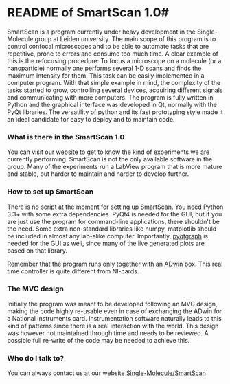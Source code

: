 # README of SmartScan 1.0#

SmartScan is a program currently under heavy development in the Single-Molecule group at Leiden university. The main scope of this program is to control confocal microscopes and to be able to automate tasks that are repetitive, prone to errors and consume too much time. 
A clear example of this is the refocusing procedure: To focus a microscope on a molecule (or a nanoparticle) normally one performs several 1-D scans and finds the maximum intensity for them. This task can be easily implemented in a computer program. With that simple example in mind, the complexity of the tasks started to grow, controlling several devices, acquiring different signals and communicating with more computers.
The program is fully written in Python and the graphical interface was developed in Qt, normally with the PyQt libraries. The versatility of python and its fast prototyping style made it an ideal candidate for easy to deploy and to maintain code. 

### What is there in the SmartScan 1.0 ###

You can visit [our website](https://www.single-molecule.nl) to get to know the kind of experiments we are currently performing. SmartScan is not the only available software in the group. Many of the experiments run a LabView program that is more mature and stable, but harder to maintain and harder to develop further.

### How to set up SmartScan ###

There is no script at the moment for setting up SmartScan. You need Python 3.3+ with some extra dependencies. PyQt4 is needed for the GUI, but if you are just use the program for command-line applications, there shouldn't be the need. Some extra non-standard libraries like numpy, matplotlib should be included in almost any lab-alike computer. Importantly, [pyqtgraph](http://www.pyqtgraph.org/) is needed for the GUI as well, since many of the live generated plots are based on that library. 

Remember that the program runs only together with an [ADwin box](http://www.adwin.de/index-us.html). This real time controller is quite different from NI-cards.

### The MVC design ###

Initially the program was meant to be developed following an MVC design, making the code highly re-usable even in case of exchanging the ADwin for a National Instruments card. Instrumentation software naturally leads to this kind of patterns since there is a real interaction with the world. This design was however not maintained through time and needs to be reviewed. A possible full re-write of the code may be needed to achieve this.

### Who do I talk to? ###

You can always contact us at our website [Single-Molecule/SmartScan](https://www.single-molecule.nl/smart-scan/)
